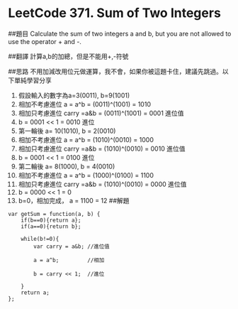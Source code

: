 # LeetCode 371. Sum of Two Integers

##題目
Calculate the sum of two integers a and b, but you are not allowed to use the operator + and -.

##翻譯
計算a,b的加總，但是不能用+,-符號

##思路
不用加減改用位元做運算，我不會，如果你被這題卡住，建議先跳過。以下單純學習分享

1. 假設輸入的數字為a=3(0011), b=9(1001)
2. 相加不考慮進位 a = a^b = (0011)^(1001) = 1010
3. 相加只考慮進位 carry =a&b = (0011)^(1001) = 0001 進位值
4. b =  0001 << 1  =  0010 進位
5. 第一輪後 a= 10(1010), b = 2(0010)
6. 相加不考慮進位 a = a^b = (1010)^(0010) = 1000
7. 相加只考慮進位 carry =a&b = (1010)^(0010) = 0010 進位值
8. b =  0001 << 1  =  0100 進位
9. 第二輪後 a= 8(1000), b = 4(0010)
10. 相加不考慮進位 a = a^b = (1000)^(0100) = 1100
11. 相加只考慮進位 carry =a&b = (1010)^(0010) = 0000 進位值
12. b = 0000 << 1 = 0
13. b=0，相加完成， a = 1100 = 12
##解題
```
var getSum = function(a, b) {
    if(b==0){return a};
    if(a==0){return b};  
    
    while(b!=0){
        var carry = a&b; //進位值
        
        a = a^b;         //相加
        
        b = carry << 1;  //進位

    }
    return a;
};
```
